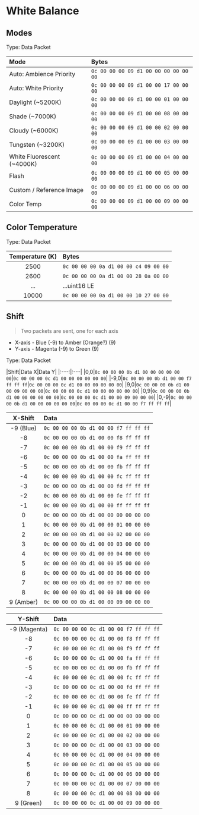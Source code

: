# White Balance

## Modes

Type: Data Packet

|Mode|Bytes|
|:---|:---|
|Auto: Ambience Priority|`0c 00 00 00 09 d1 00 00 00 00 00 00`|
|Auto: White Priority|`0c 00 00 00 09 d1 00 00 17 00 00 00`|
|Daylight (~5200K)|`0c 00 00 00 09 d1 00 00 01 00 00 00`|
|Shade (~7000K)|`0c 00 00 00 09 d1 00 00 08 00 00 00`|
|Cloudy (~6000K)|`0c 00 00 00 09 d1 00 00 02 00 00 00`|
|Tungsten (~3200K)|`0c 00 00 00 09 d1 00 00 03 00 00 00`|
|White Fluorescent (~4000K)|`0c 00 00 00 09 d1 00 00 04 00 00 00`|
|Flash|`0c 00 00 00 09 d1 00 00 05 00 00 00`|
|Custom / Reference Image|`0c 00 00 00 09 d1 00 00 06 00 00 00`|
|Color Temp|`0c 00 00 00 09 d1 00 00 09 00 00 00`|

## Color Temperature

Type: Data Packet

|Temperature (K)|Bytes|
|:---:|:---|
|2500|`0c 00 00 00 0a d1 00 00 c4 09 00 00`|
|2600|`0c 00 00 00 0a d1 00 00 28 0a 00 00`|
|...|...uint16 LE|
|10000|`0c 00 00 00 0a d1 00 00 10 27 00 00`|

## Shift

> Two packets are sent, one for each axis

* X-axis - Blue (-9) to Amber (Orange?) (9)
* Y-axis - Magenta (-9) to Green (9)

Type: Data Packet

|Shift|Data X|Data Y|
|:---:|:---|
|0,0|`0c 00 00 00 0b d1 00 00 00 00 00 00`|`0c 00 00 00 0c d1 00 00 00 00 00 00`|
|-9,0|`0c 00 00 00 0b d1 00 00 f7 ff ff ff`|`0c 00 00 00 0c d1 00 00 00 00 00 00`|
|9,0|`0c 00 00 00 0b d1 00 00 09 00 00 00`|`0c 00 00 00 0c d1 00 00 00 00 00 00`|
|0,9|`0c 00 00 00 0b d1 00 00 00 00 00 00`|`0c 00 00 00 0c d1 00 00 09 00 00 00`|
|0,-9|`0c 00 00 00 0b d1 00 00 00 00 00 00`|`0c 00 00 00 0c d1 00 00 f7 ff ff ff`|

|X-Shift|Data|
|:---:|:---|
|-9 (Blue)|`0c 00 00 00 0b d1 00 00 f7 ff ff ff`|
|-8|`0c 00 00 00 0b d1 00 00 f8 ff ff ff`|
|-7|`0c 00 00 00 0b d1 00 00 f9 ff ff ff`|
|-6|`0c 00 00 00 0b d1 00 00 fa ff ff ff`|
|-5|`0c 00 00 00 0b d1 00 00 fb ff ff ff`|
|-4|`0c 00 00 00 0b d1 00 00 fc ff ff ff`|
|-3|`0c 00 00 00 0b d1 00 00 fd ff ff ff`|
|-2|`0c 00 00 00 0b d1 00 00 fe ff ff ff`|
|-1|`0c 00 00 00 0b d1 00 00 ff ff ff ff`|
|0|`0c 00 00 00 0b d1 00 00 00 00 00 00`|
|1|`0c 00 00 00 0b d1 00 00 01 00 00 00`|
|2|`0c 00 00 00 0b d1 00 00 02 00 00 00`|
|3|`0c 00 00 00 0b d1 00 00 03 00 00 00`|
|4|`0c 00 00 00 0b d1 00 00 04 00 00 00`|
|5|`0c 00 00 00 0b d1 00 00 05 00 00 00`|
|6|`0c 00 00 00 0b d1 00 00 06 00 00 00`|
|7|`0c 00 00 00 0b d1 00 00 07 00 00 00`|
|8|`0c 00 00 00 0b d1 00 00 08 00 00 00`|
|9 (Amber)|`0c 00 00 00 0b d1 00 00 09 00 00 00`|

|Y-Shift|Data|
|:---:|:---|
|-9 (Magenta)|`0c 00 00 00 0c d1 00 00 f7 ff ff ff`|
|-8|`0c 00 00 00 0c d1 00 00 f8 ff ff ff`|
|-7|`0c 00 00 00 0c d1 00 00 f9 ff ff ff`|
|-6|`0c 00 00 00 0c d1 00 00 fa ff ff ff`|
|-5|`0c 00 00 00 0c d1 00 00 fb ff ff ff`|
|-4|`0c 00 00 00 0c d1 00 00 fc ff ff ff`|
|-3|`0c 00 00 00 0c d1 00 00 fd ff ff ff`|
|-2|`0c 00 00 00 0c d1 00 00 fe ff ff ff`|
|-1|`0c 00 00 00 0c d1 00 00 ff ff ff ff`|
|0|`0c 00 00 00 0c d1 00 00 00 00 00 00`|
|1|`0c 00 00 00 0c d1 00 00 01 00 00 00`|
|2|`0c 00 00 00 0c d1 00 00 02 00 00 00`|
|3|`0c 00 00 00 0c d1 00 00 03 00 00 00`|
|4|`0c 00 00 00 0c d1 00 00 04 00 00 00`|
|5|`0c 00 00 00 0c d1 00 00 05 00 00 00`|
|6|`0c 00 00 00 0c d1 00 00 06 00 00 00`|
|7|`0c 00 00 00 0c d1 00 00 07 00 00 00`|
|8|`0c 00 00 00 0c d1 00 00 08 00 00 00`|
|9 (Green)|`0c 00 00 00 0c d1 00 00 09 00 00 00`|

